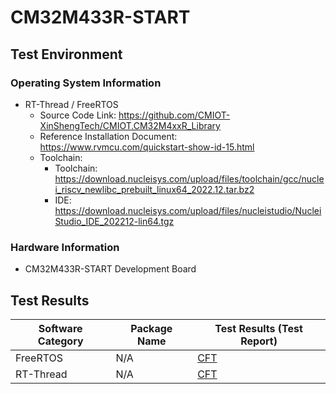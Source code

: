 # CM32M433R-START

## Test Environment

### Operating System Information

- RT-Thread / FreeRTOS
    - Source Code Link: https://github.com/CMIOT-XinShengTech/CMIOT.CM32M4xxR_Library
    - Reference Installation Document: https://www.rvmcu.com/quickstart-show-id-15.html
    - Toolchain:
        - Toolchain: https://download.nucleisys.com/upload/files/toolchain/gcc/nuclei_riscv_newlibc_prebuilt_linux64_2022.12.tar.bz2
        - IDE: https://download.nucleisys.com/upload/files/nucleistudio/NucleiStudio_IDE_202212-lin64.tgz

### Hardware Information

- CM32M433R-START Development Board

## Test Results

| Software Category | Package Name  | Test Results (Test Report) |
|-------------------|---------------|----------------------------|
| FreeRTOS          | N/A           | [CFT][FreeRTOS]            |
| RT-Thread         | N/A           | [CFT][RTThread]            |

[FreeRTOS]: ./FreeRTOS/README.md
[RTThread]: ./RT-Thread/README.md
